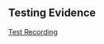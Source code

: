 ## Testing Evidence
[Test Recording](https://alumnosuady-my.sharepoint.com/:v:/g/personal/a18016309_alumnos_uady_mx/Ear5ZSH8BuRMpQdcKk0YLx0BZgxY1Lo0AryddBjC4f-rvA?e=WwtfPI)
